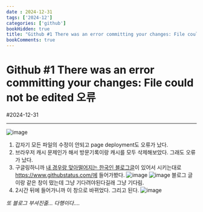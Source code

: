 ```yaml
---
date : 2024-12-31
tags: ['2024-12']
categories: ['github']
bookHidden: true
title: "Github #1 There was an error committing your changes: File could not be edited 오류"
bookComments: true
---
```


# Github #1 There was an error committing your changes: File could not be edited 오류

#2024-12-31

---

![image](https://github.com/user-attachments/assets/d1125278-458a-41d0-af3e-aefe81c0f714)

1. 갑자기 모든 파일의 수정이 안되고 page deployment도 오류가 났다.
2. 브라우저 캐시 문제인가 해서 방문기록이랑 캐시를 모두 삭제해보았다. 그래도 오류가 났다.
3. 구글링하니까 [내 경우랑 맞아떨어지는 한국인 블로그글](https://velog.io/@dazzlerozie/%EA%B9%83%ED%97%88%EB%B8%8C-%EC%98%A4%EB%A5%98%EB%82%A0)이 있어서 시키는대로 https://www.githubstatus.com/에 들어가봤다.
![image](https://github.com/user-attachments/assets/1a6efb99-3f8f-4d62-923f-6ee2ee59ed4d)
![image](https://github.com/user-attachments/assets/16a512c9-6d91-4822-800c-28dd795abcb8)
블로그 글이랑 같은 창이 떴는데 그냥 기다려야된다길래 그냥 기다림.
4. 2시간 뒤에 들어가니까 이 창으로 바뀌었다. 그리고 된다.
![image](https://github.com/user-attachments/assets/83f8f0f8-a009-42fa-bd64-abc9d6a9b785)

*또 블로그 부셔진줄... 다행이다....*

#
